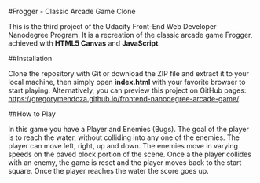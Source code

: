 #Frogger - Classic Arcade Game Clone

This is the third project of the Udacity Front-End Web Developer Nanodegree Program. It is a recreation of the classic arcade game Frogger, achieved with **HTML5 Canvas** and **JavaScript**.

##Installation

Clone the repository with Git or download the ZIP file and extract it to your local machine, then simply open **index.html** with your favorite browser to start playing. Alternatively, you can preview this project on GitHub pages: https://gregorymendoza.github.io/frontend-nanodegree-arcade-game/.

##How to Play

In this game you have a Player and Enemies (Bugs). The goal of the player is to reach the water, without colliding into any one of the enemies. The player can move left, right, up and down. The enemies move in varying speeds on the paved block portion of the scene. Once a the player collides with an enemy, the game is reset and the player moves back to the start square. Once the player reaches the water the score goes up.



